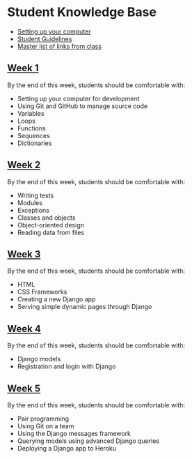 # Student Knowledge Base

- [Setting up your computer](mac-setup.md)
- [Student Guidelines](student-guidelines/)
- [Master list of links from class](links.md)

## [Week 1](w1/)

By the end of this week, students should be comfortable with:

- Setting up your computer for development
- Using Git and GitHub to manage source code
- Variables
- Loops
- Functions
- Sequences
- Dictionaries

## [Week 2](w2/)

By the end of this week, students should be comfortable with:

- Writing tests
- Modules
- Exceptions
- Classes and objects
- Object-oriented design
- Reading data from files

## [Week 3](w3/)

By the end of this week, students should be comfortable with:

- HTML
- CSS Frameworks
- Creating a new Django app
- Serving simple dynamic pages through Django

## [Week 4](w4/)

By the end of this week, students should be comfortable with:

- Django models
- Registration and login with Django

## [Week 5](w5/)

By the end of this week, students should be comfortable with:

- Pair programming
- Using Git on a team
- Using the Django messages framework
- Querying models using advanced Django queries
- Deploying a Django app to Heroku
